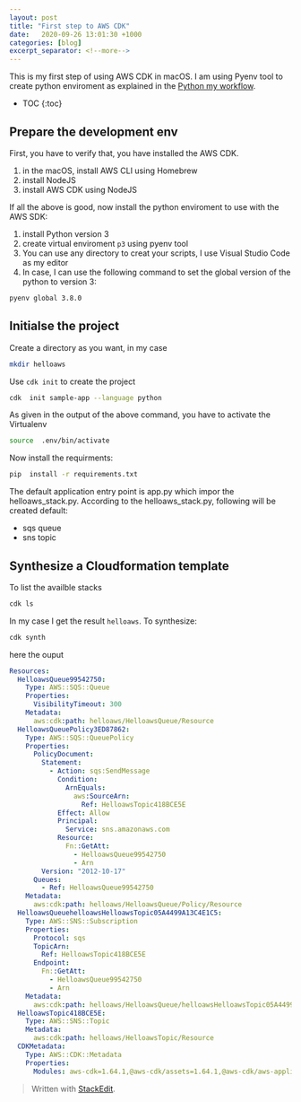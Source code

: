 ```yaml
---
layout: post
title: "First step to AWS CDK"
date:   2020-09-26 13:01:30 +1000
categories: [blog]
excerpt_separator: <!--more-->
---
```


This is my first step of using AWS CDK in macOS.  I am using Pyenv tool to create python enviroment  as explained in the [Python my workflow](https://ojitha.blogspot.com/2020/05/python-my-workflow.html).
 
 <!--more-->

* TOC
{:toc}

## Prepare the development env
First, you have to verify that, you have installed the AWS CDK.
1. in the macOS, install AWS CLI using Homebrew
2. install NodeJS
3. install AWS CDK using NodeJS

If all the above is good, now install the python enviroment to use with the AWS SDK:
1. install Python version 3 
2. create virtual enviroment `p3` using pyenv tool 
3. You can use any directory to creat your scripts, I use Visual Studio Code as my editor
4. In case, I can use the following command to set the global version of the python  to version 3:

```bash
pyenv global 3.8.0
```

## Initialse the project
Create a directory as you want, in my case
```bash
mkdir helloaws
```

Use `cdk init` to create the project
```bash
cdk  init sample-app --language python
```

As given in the output of the above command, you have to activate the Virtualenv
```bash
source  .env/bin/activate
```

Now install the requirments:
```bash
pip  install -r requirements.txt
```
The default application entry point is app.py which impor the helloaws_stack.py. According to the helloaws_stack.py, following will be created default:

- sqs queue
- sns topic

## Synthesize a Cloudformation template
To list the availble stacks
```bash
cdk ls
```
In my case I get the result `helloaws`. To synthesize:
```bash
cdk synth
```

here the ouput
```yaml
Resources:
  HelloawsQueue99542750:
    Type: AWS::SQS::Queue
    Properties:
      VisibilityTimeout: 300
    Metadata:
      aws:cdk:path: helloaws/HelloawsQueue/Resource
  HelloawsQueuePolicy3ED87862:
    Type: AWS::SQS::QueuePolicy
    Properties:
      PolicyDocument:
        Statement:
          - Action: sqs:SendMessage
            Condition:
              ArnEquals:
                aws:SourceArn:
                  Ref: HelloawsTopic418BCE5E
            Effect: Allow
            Principal:
              Service: sns.amazonaws.com
            Resource:
              Fn::GetAtt:
                - HelloawsQueue99542750
                - Arn
        Version: "2012-10-17"
      Queues:
        - Ref: HelloawsQueue99542750
    Metadata:
      aws:cdk:path: helloaws/HelloawsQueue/Policy/Resource
  HelloawsQueuehelloawsHelloawsTopic05A4499A13C4E1C5:
    Type: AWS::SNS::Subscription
    Properties:
      Protocol: sqs
      TopicArn:
        Ref: HelloawsTopic418BCE5E
      Endpoint:
        Fn::GetAtt:
          - HelloawsQueue99542750
          - Arn
    Metadata:
      aws:cdk:path: helloaws/HelloawsQueue/helloawsHelloawsTopic05A4499A/Resource
  HelloawsTopic418BCE5E:
    Type: AWS::SNS::Topic
    Metadata:
      aws:cdk:path: helloaws/HelloawsTopic/Resource
  CDKMetadata:
    Type: AWS::CDK::Metadata
    Properties:
      Modules: aws-cdk=1.64.1,@aws-cdk/assets=1.64.1,@aws-cdk/aws-applicationautoscaling=1.64.1,@aws-cdk/aws-autoscaling-common=1.64.1,@aws-cdk/aws-cloudwatch=1.64.1,@aws-cdk/aws-codeguruprofiler=1.64.1,@aws-cdk/aws-ec2=1.64.1,@aws-cdk/aws-efs=1.64.1,@aws-cdk/aws-events=1.64.1,@aws-cdk/aws-iam=1.64.1,@aws-cdk/aws-kms=1.64.1,@aws-cdk/aws-lambda=1.64.1,@aws-cdk/aws-logs=1.64.1,@aws-cdk/aws-s3=1.64.1,@aws-cdk/aws-s3-assets=1.64.1,@aws-cdk/aws-sns=1.64.1,@aws-cdk/aws-sns-subscriptions=1.64.1,@aws-cdk/aws-sqs=1.64.1,@aws-cdk/aws-ssm=1.64.1,@aws-cdk/cloud-assembly-schema=1.64.1,@aws-cdk/core=1.64.1,@aws-cdk/cx-api=1.64.1,@aws-cdk/region-info=1.64.1,jsii-runtime=Python/3.8.0


```




> Written with [StackEdit](https://stackedit.io/).
<!--stackedit_data:
eyJoaXN0b3J5IjpbLTI1NjY2OTc3NywtMTY2NTYxNTM3LDk5Mj
cwMjI4LC03MzQ5NDA1MTgsMTc0MjIxNzE0MiwxMDUxOTczMTYw
LDE1NDMwNDgxMDYsLTE0MTczMjM2OTQsMTAzOTUwNzQwMywtOD
E5MjQxMTcwLC01Njk0Njk4MTBdfQ==
-->